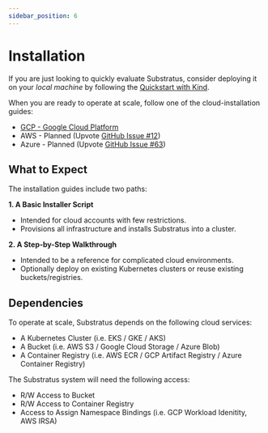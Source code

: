 ```yaml
---
sidebar_position: 6
---
```


# Installation

If you are just looking to quickly evaluate Substratus, consider deploying it on your *local machine* by following the [Quickstart with Kind](../quickstart/local-kind.md).

When you are ready to operate at scale, follow one of the cloud-installation guides:

- [GCP - Google Cloud Platform](./gcp.md)
- AWS - Planned (Upvote [GitHub Issue #12](https://github.com/substratusai/substratus/issues/12))
- Azure - Planned (Upvote [GitHub Issue #63](https://github.com/substratusai/substratus/issues/63))

## What to Expect

The installation guides include two paths:

**1. A Basic Installer Script**

* Intended for cloud accounts with few restrictions.
* Provisions all infrastructure and installs Substratus into a cluster.

**2. A Step-by-Step Walkthrough**

* Intended to be a reference for complicated cloud environments.
* Optionally deploy on existing Kubernetes clusters or reuse existing buckets/registries.

## Dependencies

To operate at scale, Substratus depends on the following cloud services:

* A Kubernetes Cluster (i.e. EKS / GKE / AKS)
* A Bucket (i.e. AWS S3 / Google Cloud Storage / Azure Blob)
* A Container Registry (i.e. AWS ECR / GCP Artifact Registry / Azure Container Registry)

The Substratus system will need the following access:

* R/W Access to Bucket
* R/W Access to Container Registry
* Access to Assign Namespace Bindings (i.e. GCP Workload Idenitity, AWS IRSA)

